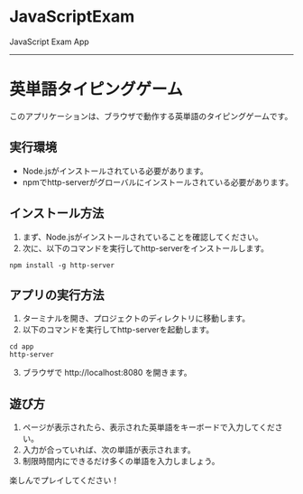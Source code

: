 # JavaScriptExam
JavaScript Exam App

---

# 英単語タイピングゲーム

このアプリケーションは、ブラウザで動作する英単語のタイピングゲームです。

## 実行環境

- Node.jsがインストールされている必要があります。
- npmでhttp-serverがグローバルにインストールされている必要があります。

## インストール方法

1. まず、Node.jsがインストールされていることを確認してください。
2. 次に、以下のコマンドを実行してhttp-serverをインストールします。

```
npm install -g http-server
```

## アプリの実行方法

1. ターミナルを開き、プロジェクトのディレクトリに移動します。
2. 以下のコマンドを実行してhttp-serverを起動します。

```
cd app
http-server
```

3. ブラウザで http://localhost:8080 を開きます。

## 遊び方

1. ページが表示されたら、表示された英単語をキーボードで入力してください。
2. 入力が合っていれば、次の単語が表示されます。
3. 制限時間内にできるだけ多くの単語を入力しましょう。

楽しんでプレイしてください！
